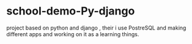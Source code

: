 # school-demo-Py-django
project based on python and django  , their i use PostreSQL and making different apps and working on it as a learning things.

